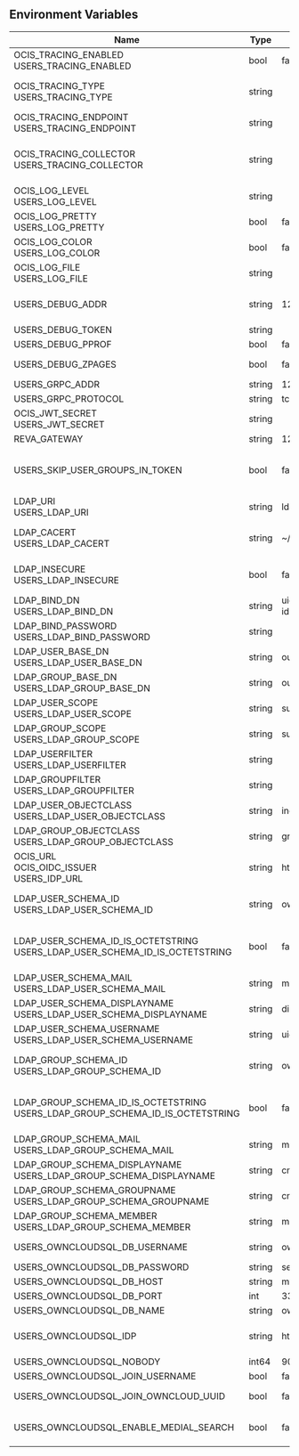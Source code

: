 ## Environment Variables

| Name | Type | Default Value | Description |
|------|------|---------------|-------------|
| OCIS_TRACING_ENABLED<br/>USERS_TRACING_ENABLED | bool | false | Activates tracing.|
| OCIS_TRACING_TYPE<br/>USERS_TRACING_TYPE | string |  | The sampler type: remote, const, probabilistic, ratelimiting (default remote). See also https://www.jaegertracing.io/docs/latest/sampling/.|
| OCIS_TRACING_ENDPOINT<br/>USERS_TRACING_ENDPOINT | string |  | The endpoint to the tracing collector.|
| OCIS_TRACING_COLLECTOR<br/>USERS_TRACING_COLLECTOR | string |  | The HTTP endpoint for sending spans directly to a collector, i.e. http://jaeger-collector:14268/api/traces. If specified, the tracing endpoint is ignored.|
| OCIS_LOG_LEVEL<br/>USERS_LOG_LEVEL | string |  | The log level.|
| OCIS_LOG_PRETTY<br/>USERS_LOG_PRETTY | bool | false | Activates pretty log output.|
| OCIS_LOG_COLOR<br/>USERS_LOG_COLOR | bool | false | Activates colorized log output.|
| OCIS_LOG_FILE<br/>USERS_LOG_FILE | string |  | The target log file.|
| USERS_DEBUG_ADDR | string | 127.0.0.1:9145 | Bind address of the debug server, where metrics, health, config and debug endpoints will be exposed.|
| USERS_DEBUG_TOKEN | string |  | Token to secure the metrics endpoint|
| USERS_DEBUG_PPROF | bool | false | Enables pprof, which can be used for profiling|
| USERS_DEBUG_ZPAGES | bool | false | Enables zpages, which can  be used for collecting and viewing traces in-me|
| USERS_GRPC_ADDR | string | 127.0.0.1:9144 | The address of the grpc service.|
| USERS_GRPC_PROTOCOL | string | tcp | The transport protocol of the grpc service.|
| OCIS_JWT_SECRET<br/>USERS_JWT_SECRET | string |  | |
| REVA_GATEWAY | string | 127.0.0.1:9142 | |
| USERS_SKIP_USER_GROUPS_IN_TOKEN | bool | false | Disables the encoding of the user's groupmember ships in the reva access token. To reduces token size, especially when users are members of a large number of groups.|
| LDAP_URI<br/>USERS_LDAP_URI | string | ldaps://localhost:9235 | URI of the LDAP Server to connect to. Supported URI schemes are 'ldaps://' and 'ldap://'|
| LDAP_CACERT<br/>USERS_LDAP_CACERT | string | ~/.ocis/idm/ldap.crt | Path to a CA certificate file for validating the LDAP server's TLS certificate. If empty the system default CA bundle will be used.|
| LDAP_INSECURE<br/>USERS_LDAP_INSECURE | bool | false | Disable TLS certificate validation for the LDAP connections. Do not set this in production environments.|
| LDAP_BIND_DN<br/>USERS_LDAP_BIND_DN | string | uid=reva,ou=sysusers,o=libregraph-idm | LDAP DN to use for simple bind authentication with the target LDAP server.|
| LDAP_BIND_PASSWORD<br/>USERS_LDAP_BIND_PASSWORD | string |  | Password to use for authenticating the 'bind_dn'.|
| LDAP_USER_BASE_DN<br/>USERS_LDAP_USER_BASE_DN | string | ou=users,o=libregraph-idm | Search base DN for looking up LDAP users.|
| LDAP_GROUP_BASE_DN<br/>USERS_LDAP_GROUP_BASE_DN | string | ou=groups,o=libregraph-idm | Search base DN for looking up LDAP groups.|
| LDAP_USER_SCOPE<br/>USERS_LDAP_USER_SCOPE | string | sub | LDAP search scope to use when looking up users ('base', 'one', 'sub').|
| LDAP_GROUP_SCOPE<br/>USERS_LDAP_GROUP_SCOPE | string | sub | LDAP search scope to use when looking up gruops ('base', 'one', 'sub').|
| LDAP_USERFILTER<br/>USERS_LDAP_USERFILTER | string |  | LDAP filter to add to the default filters for user search (e.g. '(objectclass=ownCloud)').|
| LDAP_GROUPFILTER<br/>USERS_LDAP_GROUPFILTER | string |  | LDAP filter to add to the default filters for group searches.|
| LDAP_USER_OBJECTCLASS<br/>USERS_LDAP_USER_OBJECTCLASS | string | inetOrgPerson | The object class to use for users in the default user search filter ('inetOrgPerson').|
| LDAP_GROUP_OBJECTCLASS<br/>USERS_LDAP_GROUP_OBJECTCLASS | string | groupOfNames | The object class to use for groups in the default group search filter ('groupOfNames'). |
| OCIS_URL<br/>OCIS_OIDC_ISSUER<br/>USERS_IDP_URL | string | https://localhost:9200 | The identity provider value to set in the userids of the CS3 user objects for users returned by this user provider.|
| LDAP_USER_SCHEMA_ID<br/>USERS_LDAP_USER_SCHEMA_ID | string | ownclouduuid | LDAP Attribute to use as the unique id for users. This should be a stable globally unique id (e.g. a UUID).|
| LDAP_USER_SCHEMA_ID_IS_OCTETSTRING<br/>USERS_LDAP_USER_SCHEMA_ID_IS_OCTETSTRING | bool | false | Set this to true if the defined 'id' attribute for users is of the 'OCTETSTRING' syntax. This is e.g. required when using the 'objectGUID' attribute of Active Directory for the user ids.|
| LDAP_USER_SCHEMA_MAIL<br/>USERS_LDAP_USER_SCHEMA_MAIL | string | mail | LDAP Attribute to use for the email address of users.|
| LDAP_USER_SCHEMA_DISPLAYNAME<br/>USERS_LDAP_USER_SCHEMA_DISPLAYNAME | string | displayname | LDAP Attribute to use for the displayname of users.|
| LDAP_USER_SCHEMA_USERNAME<br/>USERS_LDAP_USER_SCHEMA_USERNAME | string | uid | LDAP Attribute to use for username of users.|
| LDAP_GROUP_SCHEMA_ID<br/>USERS_LDAP_GROUP_SCHEMA_ID | string | ownclouduuid | LDAP Attribute to use as the unique id for groups. This should be a stable globally unique id (e.g. a UUID).|
| LDAP_GROUP_SCHEMA_ID_IS_OCTETSTRING<br/>USERS_LDAP_GROUP_SCHEMA_ID_IS_OCTETSTRING | bool | false | Set this to true if the defined 'id' attribute for groups is of the 'OCTETSTRING' syntax. This is e.g. required when using the 'objectGUID' attribute of Active Directory for the group ids.|
| LDAP_GROUP_SCHEMA_MAIL<br/>USERS_LDAP_GROUP_SCHEMA_MAIL | string | mail | LDAP Attribute to use for the email address of groups (can be empty).|
| LDAP_GROUP_SCHEMA_DISPLAYNAME<br/>USERS_LDAP_GROUP_SCHEMA_DISPLAYNAME | string | cn | LDAP Attribute to use for the displayname of groups (often the same as groupname attribute)|
| LDAP_GROUP_SCHEMA_GROUPNAME<br/>USERS_LDAP_GROUP_SCHEMA_GROUPNAME | string | cn | LDAP Attribute to use for the name of groups|
| LDAP_GROUP_SCHEMA_MEMBER<br/>USERS_LDAP_GROUP_SCHEMA_MEMBER | string | member | LDAP Attribute that is used for group members.|
| USERS_OWNCLOUDSQL_DB_USERNAME | string | owncloud | Database user to use for authenticating with the owncloud database.|
| USERS_OWNCLOUDSQL_DB_PASSWORD | string | secret | Password for the database user.|
| USERS_OWNCLOUDSQL_DB_HOST | string | mysql | Hostname of the database server.|
| USERS_OWNCLOUDSQL_DB_PORT | int | 3306 | Network port to use for the database connection.|
| USERS_OWNCLOUDSQL_DB_NAME | string | owncloud | Name of the owncloud database.|
| USERS_OWNCLOUDSQL_IDP | string | https://localhost:9200 | The identity provider value to set in the userids of the CS3 user objects for users returned by this user provider.|
| USERS_OWNCLOUDSQL_NOBODY | int64 | 90 | |
| USERS_OWNCLOUDSQL_JOIN_USERNAME | bool | false | Join the user properties table to read usernames|
| USERS_OWNCLOUDSQL_JOIN_OWNCLOUD_UUID | bool | false | Join the user properties table to read user ids (boolean).|
| USERS_OWNCLOUDSQL_ENABLE_MEDIAL_SEARCH | bool | false | Allow 'medial search' when searching for users instead of just doing a prefix search. (Allows finding 'Alice' when searching for 'lic'.)|